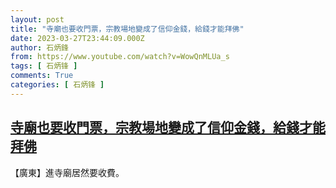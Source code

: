 ```yaml
---
layout: post
title: "寺廟也要收門票，宗教場地變成了信仰金錢，給錢才能拜佛"
date: 2023-03-27T23:44:09.000Z
author: 石炳鋒
from: https://www.youtube.com/watch?v=WowQnMLUa_s
tags: [ 石炳锋 ]
comments: True
categories: [ 石炳锋 ]
---
```

<!--1679960649000-->
[寺廟也要收門票，宗教場地變成了信仰金錢，給錢才能拜佛](https://www.youtube.com/watch?v=WowQnMLUa_s)
------

<div>
【廣東】進寺廟居然要收費。
</div>
